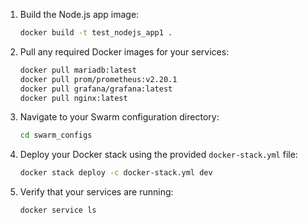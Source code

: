 1. Build the Node.js app image:

   ```bash
   docker build -t test_nodejs_app1 .
   ```

2. Pull any required Docker images for your services:

   ```bash
   docker pull mariadb:latest
   docker pull prom/prometheus:v2.20.1
   docker pull grafana/grafana:latest
   docker pull nginx:latest
   ```

3. Navigate to your Swarm configuration directory:

   ```bash
   cd swarm_configs
   ```

4. Deploy your Docker stack using the provided `docker-stack.yml` file:

   ```bash
   docker stack deploy -c docker-stack.yml dev
   ```

5. Verify that your services are running:

   ```bash
   docker service ls
   ```
